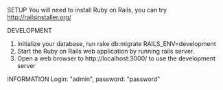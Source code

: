SETUP
You will need to install Ruby on Rails, you can try http://railsinstaller.org/

DEVELOPMENT
1. Initialize your database, run rake db:migrate RAILS_ENV=development
2. Start the Ruby on Rails web application by running rails server.
3. Open a web browser to http://localhost:3000/ to use the development server

INFORMATION
Login: "admin", password: "password"
